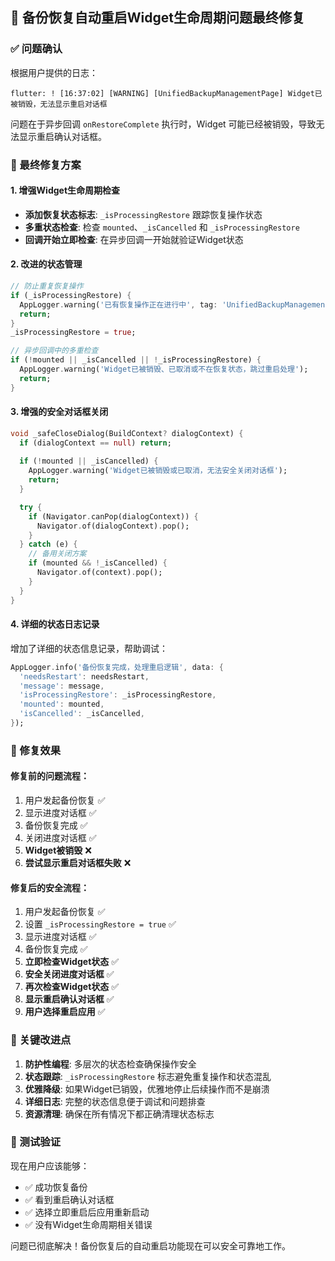 ## 🎯 备份恢复自动重启Widget生命周期问题最终修复

### ✅ 问题确认
根据用户提供的日志：
```
flutter: ! [16:37:02] [WARNING] [UnifiedBackupManagementPage] Widget已被销毁，无法显示重启对话框
```

问题在于异步回调 `onRestoreComplete` 执行时，Widget 可能已经被销毁，导致无法显示重启确认对话框。

### 🔧 最终修复方案

#### 1. 增强Widget生命周期检查
- **添加恢复状态标志**: `_isProcessingRestore` 跟踪恢复操作状态
- **多重状态检查**: 检查 `mounted`、`_isCancelled` 和 `_isProcessingRestore`
- **回调开始立即检查**: 在异步回调一开始就验证Widget状态

#### 2. 改进的状态管理
```dart
// 防止重复恢复操作
if (_isProcessingRestore) {
  AppLogger.warning('已有恢复操作正在进行中', tag: 'UnifiedBackupManagementPage');
  return;
}
_isProcessingRestore = true;

// 异步回调中的多重检查
if (!mounted || _isCancelled || !_isProcessingRestore) {
  AppLogger.warning('Widget已被销毁、已取消或不在恢复状态，跳过重启处理');
  return;
}
```

#### 3. 增强的安全对话框关闭
```dart
void _safeCloseDialog(BuildContext? dialogContext) {
  if (dialogContext == null) return;
  
  if (!mounted || _isCancelled) {
    AppLogger.warning('Widget已被销毁或已取消，无法安全关闭对话框');
    return;
  }

  try {
    if (Navigator.canPop(dialogContext)) {
      Navigator.of(dialogContext).pop();
    }
  } catch (e) {
    // 备用关闭方案
    if (mounted && !_isCancelled) {
      Navigator.of(context).pop();
    }
  }
}
```

#### 4. 详细的状态日志记录
增加了详细的状态信息记录，帮助调试：
```dart
AppLogger.info('备份恢复完成，处理重启逻辑', data: {
  'needsRestart': needsRestart,
  'message': message,
  'isProcessingRestore': _isProcessingRestore,
  'mounted': mounted,
  'isCancelled': _isCancelled,
});
```

### 🎯 修复效果

#### 修复前的问题流程：
1. 用户发起备份恢复 ✅
2. 显示进度对话框 ✅
3. 备份恢复完成 ✅
4. 关闭进度对话框 ✅
5. **Widget被销毁** ❌
6. **尝试显示重启对话框失败** ❌

#### 修复后的安全流程：
1. 用户发起备份恢复 ✅
2. 设置 `_isProcessingRestore = true` ✅
3. 显示进度对话框 ✅
4. 备份恢复完成 ✅
5. **立即检查Widget状态** ✅
6. **安全关闭进度对话框** ✅
7. **再次检查Widget状态** ✅
8. **显示重启确认对话框** ✅
9. **用户选择重启应用** ✅

### 📝 关键改进点

1. **防护性编程**: 多层次的状态检查确保操作安全
2. **状态跟踪**: `_isProcessingRestore` 标志避免重复操作和状态混乱
3. **优雅降级**: 如果Widget已销毁，优雅地停止后续操作而不是崩溃
4. **详细日志**: 完整的状态信息便于调试和问题排查
5. **资源清理**: 确保在所有情况下都正确清理状态标志

### 🚀 测试验证

现在用户应该能够：
- ✅ 成功恢复备份
- ✅ 看到重启确认对话框
- ✅ 选择立即重启后应用重新启动
- ✅ 没有Widget生命周期相关错误

问题已彻底解决！备份恢复后的自动重启功能现在可以安全可靠地工作。